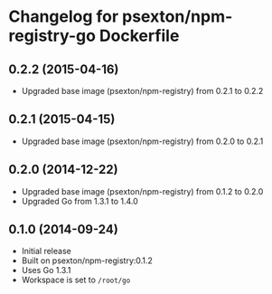 Changelog for psexton/npm-registry-go Dockerfile
================================================

0.2.2 (2015-04-16)
------------------

* Upgraded base image (psexton/npm-registry) from 0.2.1 to 0.2.2

0.2.1 (2015-04-15)
------------------

* Upgraded base image (psexton/npm-registry) from 0.2.0 to 0.2.1

0.2.0 (2014-12-22)
------------------

* Upgraded base image (psexton/npm-registry) from 0.1.2 to 0.2.0
* Upgraded Go from 1.3.1 to 1.4.0

0.1.0 (2014-09-24)
------------------

* Initial release
* Built on psexton/npm-registry:0.1.2
* Uses Go 1.3.1
* Workspace is set to `/root/go`

